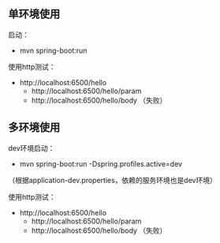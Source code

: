 
## 单环境使用

启动：
- mvn spring-boot:run

使用http测试：
- http://localhost:6500/hello
  - http://localhost:6500/hello/param
  - http://localhost:6500/hello/body （失败）
  
## 多环境使用

dev环境启动：
- mvn spring-boot:run -Dspring.profiles.active=dev

（根据application-dev.properties，依赖的服务环境也是dev环境）

使用http测试：
- http://localhost:6500/hello
  - http://localhost:6500/hello/param
  - http://localhost:6500/hello/body （失败）